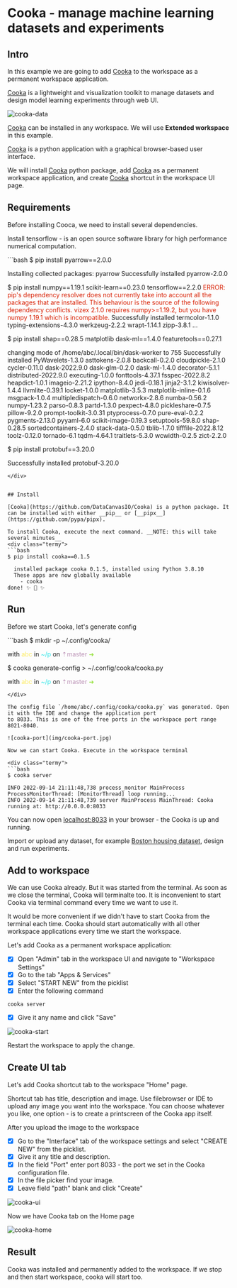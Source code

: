 # Cooka - manage machine learning datasets and experiments

## Intro

In this example we are going to add [Cooka](https://github.com/DataCanvasIO/Cooka) to the workspace as a permanent workspace application.   

[Cooka](https://github.com/DataCanvasIO/Cooka) is a lightweight and visualization toolkit to manage datasets and design 
model learning experiments through web UI.  

![cooka-data](img/cooka-data.jpg)

[Cooka](https://github.com/DataCanvasIO/Cooka) can be installed in any workspace. We will use __Extended workspace__ in this example.  

[Cooka](https://github.com/DataCanvasIO/Cooka) is a python application with a graphical browser-based user interface.   

We will install [Cooka](https://github.com/DataCanvasIO/Cooka) python package, add [Cooka](https://github.com/DataCanvasIO/Cooka) 
as a permanent workspace application, and create [Cooka](https://github.com/DataCanvasIO/Cooka) shortcut in the workspace UI page.   

## Requirements 

Before installing Cooca, we need to install several dependencies.   

Install tensorflow - is an open source software library for high performance numerical computation.
<div class="termy">
```bash
$ pip install pyarrow==2.0.0

Installing collected packages: pyarrow
Successfully installed pyarrow-2.0.0

$ pip install numpy==1.19.1 scikit-learn==0.23.0 tensorflow==2.2.0
<font color="#D81E00">ERROR: pip's dependency resolver does not currently take into account all the packages that are installed. This behaviour is the source of the following dependency conflicts.
vizex 2.1.0 requires numpy>=1.19.2, but you have numpy 1.19.1 which is incompatible.</font>
Successfully installed termcolor-1.1.0 typing-extensions-4.3.0 werkzeug-2.2.2 wrapt-1.14.1 zipp-3.8.1 ...

$ pip install shap==0.28.5 matplotlib dask-ml==1.4.0 featuretools==0.27.1

changing mode of /home/abc/.local/bin/dask-worker to 755
Successfully installed PyWavelets-1.3.0 asttokens-2.0.8 backcall-0.2.0 cloudpickle-2.1.0 cycler-0.11.0 dask-2022.9.0 dask-glm-0.2.0 dask-ml-1.4.0 decorator-5.1.1 distributed-2022.9.0 executing-1.0.0 fonttools-4.37.1 fsspec-2022.8.2 heapdict-1.0.1 imageio-2.21.2 ipython-8.4.0 jedi-0.18.1 jinja2-3.1.2 kiwisolver-1.4.4 llvmlite-0.39.1 locket-1.0.0 matplotlib-3.5.3 matplotlib-inline-0.1.6 msgpack-1.0.4 multipledispatch-0.6.0 networkx-2.8.6 numba-0.56.2 numpy-1.23.2 parso-0.8.3 partd-1.3.0 pexpect-4.8.0 pickleshare-0.7.5 pillow-9.2.0 prompt-toolkit-3.0.31 ptyprocess-0.7.0 pure-eval-0.2.2 pygments-2.13.0 pyyaml-6.0 scikit-image-0.19.3 setuptools-59.8.0 shap-0.28.5 sortedcontainers-2.4.0 stack-data-0.5.0 tblib-1.7.0 tifffile-2022.8.12 toolz-0.12.0 tornado-6.1 tqdm-4.64.1 traitlets-5.3.0 wcwidth-0.2.5 zict-2.2.0

$ pip install protobuf==3.20.0

Successfully installed protobuf-3.20.0
```
</div>


## Install 

[Cooka](https://github.com/DataCanvasIO/Cooka) is a python package. It can be installed with either __pip__ or [__pipx__](https://github.com/pypa/pipx).  

To install Cooka, execute the next command. __NOTE: this will take several minutes__
<div class="termy">
```bash
$ pip install cooka==0.1.5

  installed package cooka 0.1.5, installed using Python 3.8.10
  These apps are now globally available
    - cooka
done! ✨ 🌟 ✨
```
</div>


## Run 

Before we start Cooka, let's generate config 

<div class="termy">
```bash
$ mkdir -p ~/.config/cooka/

with <font color="#FDEB61">abc</font> in <font color="#37E6E8">~/p</font> on <font color="#BC94B7">⇡master</font> <font color="#98E242">➜</font>

$ cooka generate-config > ~/.config/cooka/cooka.py

with <font color="#FDEB61">abc</font> in <font color="#37E6E8">~/p</font> on <font color="#BC94B7">⇡master</font> <font color="#98E242">➜</font>
```
</div>

The config file `/home/abc/.config/cooka/cooka.py` was generated. Open it with the IDE and change the application port 
to 8033. This is one of the free ports in the workspace port range 8021-8040.  

![cooka-port](img/cooka-port.jpg)

Now we can start Cooka. Execute in the workspace terminal 

<div class="termy">
```bash
$ cooka server

INFO 2022-09-14 21:11:48,738 process_monitor MainProcess ProcessMonitorThread: [MonitorThread] loop running...
INFO 2022-09-14 21:11:48,739 server MainProcess MainThread: Cooka running at: http://0.0.0.0:8033
```
</div>

You can now open [localhost:8033](http://localhost:8033) in your browser - the Cooka is up and running.   

Import or upload any dataset, for example [Boston housing dataset](https://www.kaggle.com/code/prasadperera/the-boston-housing-dataset/data), 
design and run experiments.  


## Add to workspace

We can use Cooka already. But it was started from the terminal. As soon as we close the terminal, Cooka will terminalte too. 
It is inconvenient to start Cooka via terminal command every time we want to use it.  

It would be more convenient if we didn't have to start Cooka from the terminal each time. Cooka should start 
automatically with all other workspace applications every time we start the workspace.     

Let's add Cooka as a permanent workspace application: 

- [X] Open "Admin" tab in the workspace UI and navigate to "Workspace Settings" 
- [X] Go to the tab "Apps & Services"
- [X] Select "START NEW" from the picklist 
- [X] Enter the following command 

```
cooka server
```

- [X] Give it any name and click "Save" 

![cooka-start](img/cooka-start.jpg)

Restart the workspace to apply the change.  


## Create UI tab 

Let's add Cooka shortcut tab to the workspace "Home" page.   

Shortcut tab has title, description and image. Use filebrowser or IDE to upload any image you want into the workspace. 
You can choose whatever you like, one option - is to create a printscreen of the Cooka app itself.  

After you upload the image to the workspace

- [X] Go to the "Interface" tab of the workspace settings and select "CREATE NEW" from the picklist.   
- [X] Give it any title and description. 
- [X] In the field "Port" enter port 8033 - the port we set in the Cooka configuration file.
- [X] In the file picker find your image.   
- [X] Leave field "path" blank and click "Create"

![cooka-ui](img/cooka-ui.jpg)

Now we have Cooka tab on the Home page 

![cooka-home](img/cooka-home.jpg)

## Result

Cooka was installed and permanently added to the workspace. If we stop and then start workspace, cooka will start too.  

